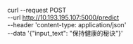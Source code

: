 


curl --request POST \
  --url http://10.193.195.107:5000/predict \
  --header 'content-type: application/json' \
  --data '{"input_text": "保持健康的秘诀"}'
